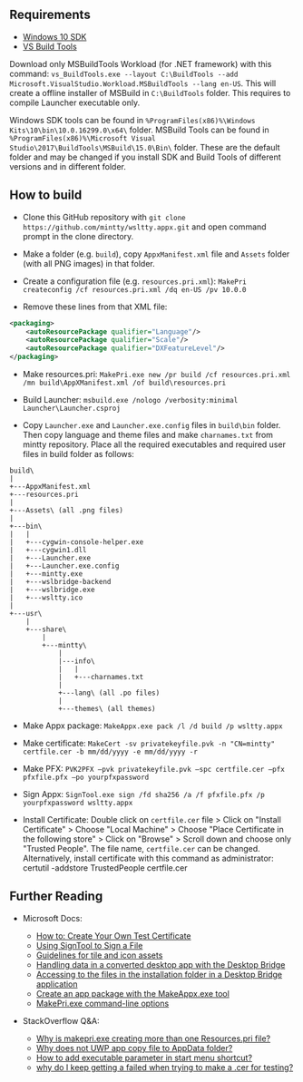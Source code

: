 ## Requirements

* [Windows 10 SDK] 
* [VS Build Tools] 

Download only MSBuildTools Workload (for .NET framework) with this command: `vs_BuildTools.exe --layout C:\BuildTools --add Microsoft.VisualStudio.Workload.MSBuildTools --lang en-US`. This will create a offline installer of MSBuild in `C:\BuildTools` folder. This requires to compile Launcher executable only. 

Windows SDK tools can be found in `%ProgramFiles(x86)%\Windows Kits\10\bin\10.0.16299.0\x64\` folder. MSBuild Tools can be found in `%ProgramFiles(x86)%\Microsoft Visual Studio\2017\BuildTools\MSBuild\15.0\Bin\` folder. These are the default folder and may be changed if you install SDK and Build Tools of different versions and in different folder.

## How to build

* Clone this GitHub repository with `git clone https://github.com/mintty/wsltty.appx.git` and open command prompt in the clone directory.

* Make a folder (e.g. `build`), copy `AppxManifest.xml` file and `Assets` folder (with all PNG images) in that folder.

* Create a configuration file (e.g. `resources.pri.xml`):
    `MakePri createconfig /cf resources.pri.xml /dq en-US /pv 10.0.0` 

* Remove these lines from that XML file:

```xml 
<packaging>
    <autoResourcePackage qualifier="Language"/>
    <autoResourcePackage qualifier="Scale"/>
    <autoResourcePackage qualifier="DXFeatureLevel"/>
</packaging>
```

* Make resources.pri: 
    `MakePri.exe new /pr build /cf resources.pri.xml /mn build\AppXManifest.xml /of build\resources.pri` 

* Build Launcher: 
    `msbuild.exe /nologo /verbosity:minimal Launcher\Launcher.csproj` 

* Copy `Launcher.exe` and `Launcher.exe.config` files in `build\bin` folder. Then copy language and theme files and make `charnames.txt` from mintty repository. Place all the required executables and required user files in build folder as follows:

``` 
build\
|
+---AppxManifest.xml
+---resources.pri
|   
+---Assets\ (all .png files)
|
+---bin\
|   |
|   +---cygwin-console-helper.exe
|   +---cygwin1.dll
|   +---Launcher.exe
|   +---Launcher.exe.config
|   +---mintty.exe
|   +---wslbridge-backend
|   +---wslbridge.exe
|   +---wsltty.ico
|
+---usr\
    |
    +---share\
        |
        +---mintty\
            |
            |---info\
            |   |
            |   +---charnames.txt
            |
            +---lang\ (all .po files)
            |
            +---themes\ (all themes)
```

* Make Appx package: 
     `MakeAppx.exe pack /l /d build /p wsltty.appx` 

* Make certificate: 
    `MakeCert -sv privatekeyfile.pvk -n "CN=mintty" certfile.cer -b mm/dd/yyyy -e mm/dd/yyyy -r` 

* Make PFX: 
    `PVK2PFX –pvk privatekeyfile.pvk –spc certfile.cer –pfx pfxfile.pfx –po yourpfxpassword` 

* Sign Appx: 
    `SignTool.exe sign /fd sha256 /a /f pfxfile.pfx /p yourpfxpassword wsltty.appx` 

* Install Certificate:  Double click on `certfile.cer` file > Click on "Install Certificate" > Choose "Local Machine" > Choose "Place Certificate in the following store" > Click on "Browse" > Scroll down and choose only "Trusted People". The file name, `certfile.cer` can be changed. Alternatively, install certificate with this command as administrator: 
        certutil -addstore TrustedPeople certfile.cer 

## Further Reading

* Microsoft Docs:

  - [How to: Create Your Own Test Certificate](https://msdn.microsoft.com/en-in/library/ff699202.aspx)
  - [Using SignTool to Sign a File](https://msdn.microsoft.com/en-us/library/windows/desktop/aa388170(v=vs.85).aspx)
  - [Guidelines for tile and icon assets](https://docs.microsoft.com/en-us/windows/uwp/design/shell/tiles-and-notifications/app-assets)
  - [Handling data in a converted desktop app with the Desktop Bridge](https://blogs.msdn.microsoft.com/appconsult/2017/03/06/handling-data-in-a-converted-desktop-app-with-the-desktop-bridge/)
  - [Accessing to the files in the installation folder in a Desktop Bridge application](https://blogs.msdn.microsoft.com/appconsult/2017/06/23/accessing-to-the-files-in-the-installation-folder-in-a-desktop-bridge-application/)
  - [Create an app package with the MakeAppx.exe tool](https://docs.microsoft.com/en-us/windows/uwp/packaging/create-app-package-with-makeappx-tool)
  - [MakePri.exe command-line options](https://docs.microsoft.com/en-us/windows/uwp/app-resources/makepri-exe-command-options)

* StackOverflow Q&A:

  - [Why is makepri.exe creating more than one Resources.pri file?](https://stackoverflow.com/questions/38506783/)
  - [Why does not UWP app copy file to AppData folder?](https://stackoverflow.com/questions/48849076/)
  - [How to add executable parameter in start menu shortcut?](https://stackoverflow.com/questions/48792003/)
  - [why do I keep getting a failed when trying to make a .cer for testing?](https://stackoverflow.com/questions/9506671/)

<!--Links-->

[Windows 10 SDK]: https://developer.microsoft.com/en-us/windows/downloads/windows-10-sdk 
[VS Build Tools]: https://www.visualstudio.com/downloads/#build-tools-for-visual-studio-2017 

<!--END-->